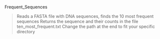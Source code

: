 Frequent_Sequences
> Reads a FASTA file with DNA sequences, finds the 10 most frequent sequences 
> Returns the sequence and their counts in the file ten_most_frequent.txt
> Change the path at the end to fit your specific directory
